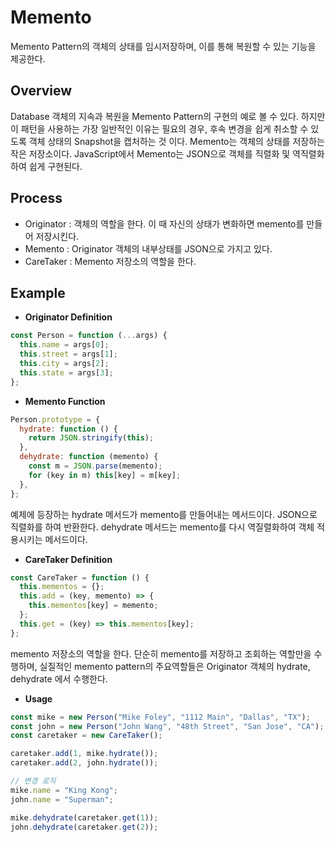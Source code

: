 # Memento

Memento Pattern의 객체의 상태를 임시저장하며, 이를 통해 복원할 수 있는 기능을 제공한다.

## Overview

Database 객체의 지속과 복원을 Memento Pattern의 구현의 예로 볼 수 있다. 하지만 이 패턴을 사용하는 가장 일반적인 이유는 필요의 경우, 후속 변경을 쉽게 취소할 수 있도록 객체 상태의 Snapshot을 캡처하는 것 이다. Memento는 객체의 상태를 저장하는 작은 저장소이다. JavaScript에서 Memento는 JSON으로 객체를 직렬화 및 역직렬화하여 쉽게 구현된다.

## Process

- Originator : 객체의 역할을 한다. 이 때 자신의 상태가 변화하면 memento를 만들어 저장시킨다.
- Memento : Originator 객체의 내부상태를 JSON으로 가지고 있다.
- CareTaker : Memento 저장소의 역할을 한다.

## Example

- **Originator Definition**

```jsx
const Person = function (...args) {
  this.name = args[0];
  this.street = args[1];
  this.city = args[2];
  this.state = args[3];
};
```

- **Memento Function**

```jsx
Person.prototype = {
  hydrate: function () {
    return JSON.stringify(this);
  },
  dehydrate: function (memento) {
    const m = JSON.parse(memento);
    for (key in m) this[key] = m[key];
  },
};
```

예제에 등장하는 hydrate 메서드가 memento를 만들어내는 메서드이다. JSON으로 직렬화를 하여 반환한다. dehydrate 메서드는 memento를 다시 역질렬화하여 객체 적용시키는 메서드이다.

- **CareTaker Definition**

```jsx
const CareTaker = function () {
  this.mementos = {};
  this.add = (key, memento) => {
    this.mementos[key] = memento;
  };
  this.get = (key) => this.mementos[key];
};
```

memento 저장소의 역할을 한다. 단순히 memento를 저장하고 조회하는 역할만을 수행하며, 실질적인 memento pattern의 주요역할들은 Originator 객체의 hydrate, dehydrate 에서 수행한다.

- **Usage**

```jsx
const mike = new Person("Mike Foley", "1112 Main", "Dallas", "TX");
const john = new Person("John Wang", "48th Street", "San Jose", "CA");
const caretaker = new CareTaker();

caretaker.add(1, mike.hydrate());
caretaker.add(2, john.hydrate());

// 변경 로직
mike.name = "King Kong";
john.name = "Superman";

mike.dehydrate(caretaker.get(1));
john.dehydrate(caretaker.get(2));
```
